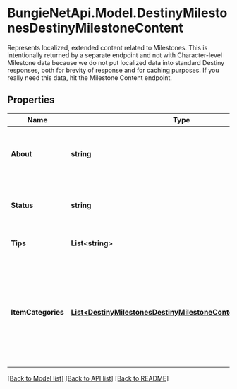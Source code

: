 # BungieNetApi.Model.DestinyMilestonesDestinyMilestoneContent
Represents localized, extended content related to Milestones. This is intentionally returned by a separate endpoint and not with Character-level Milestone data because we do not put localized data into standard Destiny responses, both for brevity of response and for caching purposes. If you really need this data, hit the Milestone Content endpoint.
## Properties

Name | Type | Description | Notes
------------ | ------------- | ------------- | -------------
**About** | **string** | The \&quot;About this Milestone\&quot; text from the Firehose. | [optional] 
**Status** | **string** | The Current Status of the Milestone, as driven by the Firehose. | [optional] 
**Tips** | **List&lt;string&gt;** | A list of tips, provided by the Firehose. | [optional] 
**ItemCategories** | [**List&lt;DestinyMilestonesDestinyMilestoneContentItemCategory&gt;**](DestinyMilestonesDestinyMilestoneContentItemCategory.md) | If DPS has defined items related to this Milestone, they can categorize those items in the Firehose. That data will then be returned as item categories here. | [optional] 

[[Back to Model list]](../README.md#documentation-for-models) [[Back to API list]](../README.md#documentation-for-api-endpoints) [[Back to README]](../README.md)

